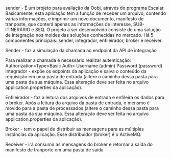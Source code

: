sender - É um projeto para avaliação da Oobj, através do programa Escalar. Basicamente, esta aplicação tem a função de receber um arquivo, contendo várias informações, e imprimir um novo documento, manifesto de tranposte, que conterá apenas as informações de interesse, SUB-ITINERÁRIO e SEQ.
O projeto a ser desenvolvido consiste de uma solução de integração nos moldes das soluções conhecidas no mercado. Há 5 componentes principais: sender, integrador, enfileirador, broker e receiver.

Sender - faz a simulação da chamada ao endpoint da API de integração

Para realizar a chamada é necessário realizar autenticação: Authorization>Type>Basic Auth> Username (admin) Password (password)
Integrador - expõe os edpoints da aplicação e salva o conteúdo da requisição em uma pasta de entrada (altere o caminho dessa pasta para uma pasta da sua máquina. Essa alteração deve ser feita no arquivo application.properties da aplicação).

Enfileirador - faz a leitura dos arquivos de entrada e enfileira os dados para o broker. Após a leitura do arquivo da pasta de entrada, o mensmo é movido para a pasta de processados (altere o caminho dessa pasta para uma pasta da sua máquina. Essa alteração deve ser feita no arquivo application.properties da aplicação).

Broker - tem o papel de distribuir as mensagens para as múltiplas instâncias da aplicação. Esse distribuidor (broker) é o ActiveMQ.

Receiver - irá consumir as mensagens do broker e retornar a saída do manifesto de tranporte em uma pasta de saída
